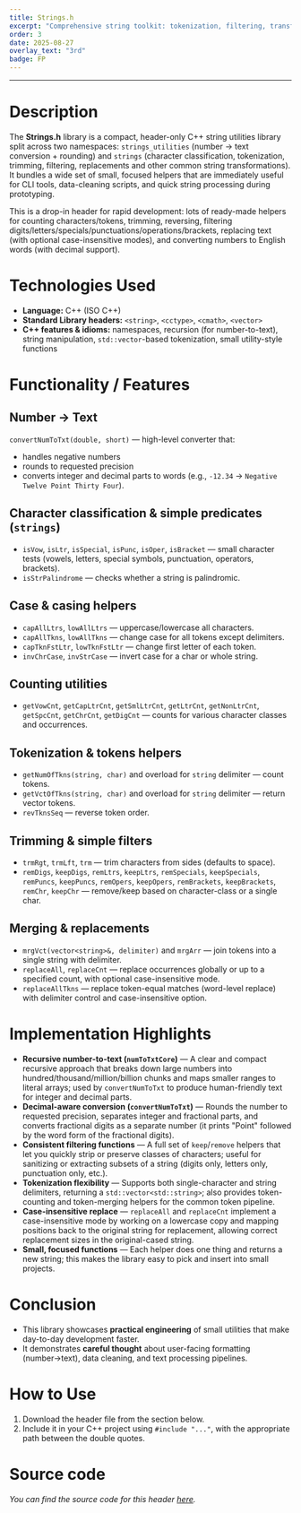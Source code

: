 ```yaml
---
title: Strings.h
excerpt: "Comprehensive string toolkit: tokenization, filtering, transforms, and number→text conversion."
order: 3
date: 2025-08-27
overlay_text: "3rd"
badge: FP
---
```

---
# Description
The **Strings.h** library is a compact, header-only C++ string utilities library split across two namespaces: `strings_utilities` (number → text conversion + rounding) and `strings` (character classification, tokenization, trimming, filtering, replacements and other common string transformations). It bundles a wide set of small, focused helpers that are immediately useful for CLI tools, data-cleaning scripts, and quick string processing during prototyping.

This is a drop-in header for rapid development: lots of ready-made helpers for counting characters/tokens, trimming, reversing, filtering digits/letters/specials/punctuations/operations/brackets, replacing text (with optional case-insensitive modes), and converting numbers to English words (with decimal support).

# Technologies Used
- **Language:** C++ (ISO C++)
- **Standard Library headers:** `<string>`, `<cctype>`, `<cmath>`, `<vector>`
- **C++ features & idioms:** namespaces, recursion (for number-to-text), string manipulation, `std::vector`-based tokenization, small utility-style functions

# Functionality / Features
## Number → Text
  `convertNumToTxt(double, short)` — high-level converter that:
  - handles negative numbers
  - rounds to requested precision
  - converts integer and decimal parts to words (e.g., `-12.34` → `Negative Twelve Point Thirty Four`).

## Character classification & simple predicates (`strings`)
  - `isVow`, `isLtr`, `isSpecial`, `isPunc`, `isOper`, `isBracket` — small character tests (vowels, letters, special symbols, punctuation, operators, brackets).
  - `isStrPalindrome` — checks whether a string is palindromic.

## Case & casing helpers
  - `capAllLtrs`, `lowAllLtrs` — uppercase/lowercase all characters.
  - `capAllTkns`, `lowAllTkns` — change case for all tokens except delimiters.
  - `capTknFstLtr`, `lowTknFstLtr` — change first letter of each token.
  - `invChrCase`, `invStrCase` — invert case for a char or whole string.

## Counting utilities
  - `getVowCnt`, `getCapLtrCnt`, `getSmlLtrCnt`, `getLtrCnt`, `getNonLtrCnt`, `getSpcCnt`, `getChrCnt`, `getDigCnt` — counts for various character classes and occurrences.

## Tokenization & tokens helpers
  - `getNumOfTkns(string, char)` and overload for `string` delimiter — count tokens.
  - `getVctOfTkns(string, char)` and overload for `string` delimiter — return vector<string> tokens.
  - `revTknsSeq` — reverse token order.

## Trimming & simple filters
  - `trmRgt`, `trmLft`, `trm` — trim characters from sides (defaults to space).
  - `remDigs`, `keepDigs`, `remLtrs`, `keepLtrs`, `remSpecials`, `keepSpecials`, `remPuncs`, `keepPuncs`, `remOpers`, `keepOpers`, `remBrackets`, `keepBrackets`, `remChr`, `keepChr` — remove/keep based on character-class or a single char.

## Merging & replacements
  - `mrgVct(vector<string>&, delimiter)` and `mrgArr` — join tokens into a single string with delimiter.
  - `replaceAll`, `replaceCnt` — replace occurrences globally or up to a specified count, with optional case-insensitive mode.
  - `replaceAllTkns` — replace token-equal matches (word-level replace) with delimiter control and case-insensitive option.

# Implementation Highlights
- **Recursive number-to-text (`numToTxtCore`)** — A clear and compact recursive approach that breaks down large numbers into hundred/thousand/million/billion chunks and maps smaller ranges to literal arrays; used by `convertNumToTxt` to produce human-friendly text for integer and decimal parts.
- **Decimal-aware conversion (`convertNumToTxt`)** — Rounds the number to requested precision, separates integer and fractional parts, and converts fractional digits as a separate number (it prints "Point" followed by the word form of the fractional digits).
- **Consistent filtering functions** — A full set of `keep`/`remove` helpers that let you quickly strip or preserve classes of characters; useful for sanitizing or extracting subsets of a string (digits only, letters only, punctuation only, etc.).
- **Tokenization flexibility** — Supports both single-character and string delimiters, returning a `std::vector<std::string>`; also provides token-counting and token-merging helpers for the common token pipeline.
- **Case-insensitive replace** — `replaceAll` and `replaceCnt` implement a case-insensitive mode by working on a lowercase copy and mapping positions back to the original string for replacement, allowing correct replacement sizes in the original-cased string.
- **Small, focused functions** — Each helper does one thing and returns a new string; this makes the library easy to pick and insert into small projects.

# Conclusion
- This library showcases **practical engineering** of small utilities that make day-to-day development faster.
- It demonstrates **careful thought** about user-facing formatting (number→text), data cleaning, and text processing pipelines.

# How to Use
1. Download the header file from the section below.
2. Include it in your C++ project using `#include "..."`, with the appropriate path between the double quotes.

# Source code
*You can find the source code for this header [here](https://github.com/AbdulrahmanMohammadSalem/My-Projects-Portfolio/tree/C%2B%2B-Libraries/Strings.h).*